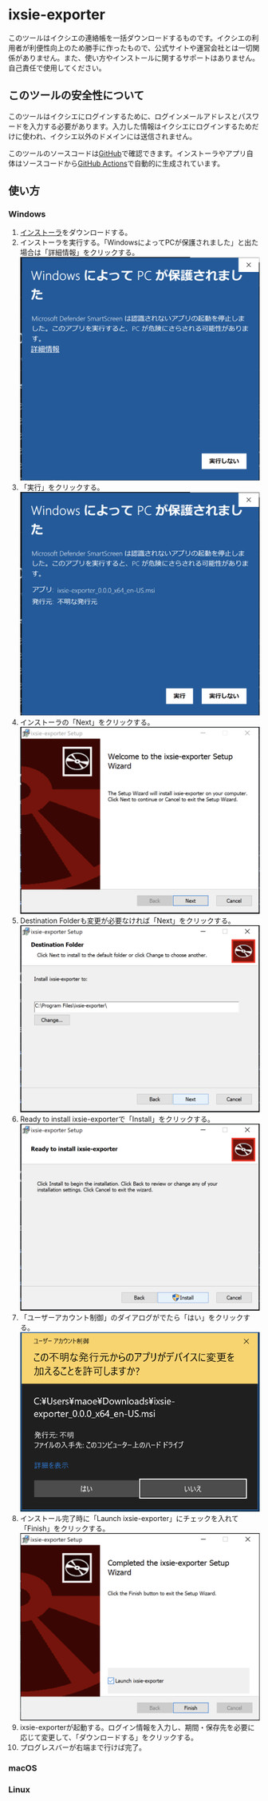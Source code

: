 # ixsie-exporter

このツールはイクシエの連絡帳を一括ダウンロードするものです。イクシエの利用者が利便性向上のため勝手に作ったもので、公式サイトや運営会社とは一切関係がありません。また、使い方やインストールに関するサポートはありません。自己責任で使用してください。

## このツールの安全性について

このツールはイクシエにログインするために、ログインメールアドレスとパスワードを入力する必要があります。入力した情報はイクシエにログインするためだけに使われ、イクシエ以外のドメインには送信されません。

このツールのソースコードは[GitHub](https://github.com/maoe/ixsie-exporter)で確認できます。インストーラやアプリ自体はソースコードから[GitHub Actions](https://github.com/maoe/ixsie-exporter/actions)で自動的に生成されています。

## 使い方

### Windows

1. [インストーラ](https://github.com/maoe/ixsie-exporter/releases/download/v0.0.0/ixsie-exporter_0.0.0_x64_en-US.msi)をダウンロードする。
2. インストーラを実行する。「WindowsによってPCが保護されました」と出た場合は「詳細情報」をクリックする。
    ![](img/windows-01.png)
3. 「実行」をクリックする。
    ![](img/windows-02.png)
4. インストーラの「Next」をクリックする。
    ![](img/windows-03.png)
5. Destination Folderも変更が必要なければ「Next」をクリックする。
    ![](img/windows-04.png)
6. Ready to install ixsie-exporterで「Install」をクリックする。
    ![](img/windows-05.png)
7. 「ユーザーアカウント制御」のダイアログがでたら「はい」をクリックする。
    ![](img/windows-06.png)
8. インストール完了時に「Launch ixsie-exporter」にチェックを入れて「Finish」をクリックする。
    ![](img/windows-07.png)
9. ixsie-exporterが起動する。ログイン情報を入力し、期間・保存先を必要に応じて変更して、「ダウンロードする」をクリックする。
10. プログレスバーが右端まで行けば完了。

### macOS

### Linux